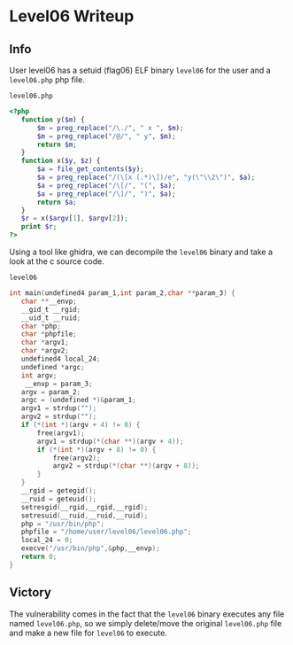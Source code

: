 # Level06 Writeup
 
## Info

User level06 has a setuid (flag06) ELF binary `level06` for the user and a `level06.php` php file.
 
`level06.php`
``` php
<?php
   function y($m) {
       $m = preg_replace("/\./", " x ", $m);
       $m = preg_replace("/@/", " y", $m);
       return $m;
   }
   function x($y, $z) {
       $a = file_get_contents($y);
       $a = preg_replace("/(\[x (.*)\])/e", "y(\"\\2\")", $a);
       $a = preg_replace("/\[/", "(", $a);
       $a = preg_replace("/\]/", ")", $a);
       return $a;
   }
   $r = x($argv[1], $argv[2]);
   print $r;
?>
```
 
Using a tool like ghidra, we can decompile the `level06` binary and take a look at the c source code.

`level06`
``` c
int main(undefined4 param_1,int param_2,char **param_3) {
   char **__envp;
   __gid_t __rgid;
   __uid_t __ruid;
   char *php;
   char *phpfile;
   char *argv1;
   char *argv2;
   undefined4 local_24;
   undefined *argc;
   int argv;
    __envp = param_3;
   argv = param_2;
   argc = (undefined *)&param_1;
   argv1 = strdup("");
   argv2 = strdup("");
   if (*(int *)(argv + 4) != 0) {
       free(argv1);
       argv1 = strdup(*(char **)(argv + 4));
       if (*(int *)(argv + 8) != 0) {
           free(argv2);
           argv2 = strdup(*(char **)(argv + 8));
       }
   }
   __rgid = getegid();
   __ruid = geteuid();
   setresgid(__rgid,__rgid,__rgid);
   setresuid(__ruid,__ruid,__ruid);
   php = "/usr/bin/php";
   phpfile = "/home/user/level06/level06.php";
   local_24 = 0;
   execve("/usr/bin/php",&php,__envp);
   return 0;
}
```

## Victory
 
The vulnerability comes in the fact that the `level06` binary executes any file named `level06.php`, so we simply delete/move the original `level06.php` file and make a new file for `level06` to execute.
 

